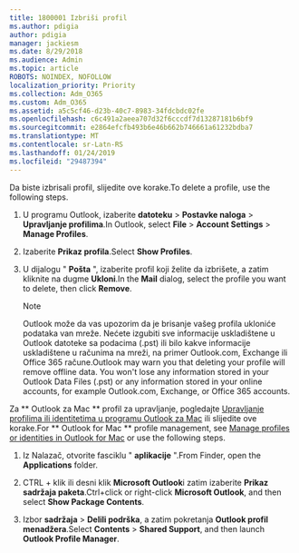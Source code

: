 ```yaml
---
title: 1800001 Izbriši profil
ms.author: pdigia
author: pdigia
manager: jackiesm
ms.date: 8/29/2018
ms.audience: Admin
ms.topic: article
ROBOTS: NOINDEX, NOFOLLOW
localization_priority: Priority
ms.collection: Adm_O365
ms.custom: Adm_O365
ms.assetid: a5c5cf46-d23b-40c7-8983-34fdcbdc02fe
ms.openlocfilehash: c6c491a2aeea707d32f6cccdf7d13287181b6bf9
ms.sourcegitcommit: e2864efcfb493b6e46b662b746661a61232bdba7
ms.translationtype: MT
ms.contentlocale: sr-Latn-RS
ms.lasthandoff: 01/24/2019
ms.locfileid: "29487394"
---
```

<span data-ttu-id="52359-102">Da biste izbrisali profil, slijedite ove korake.</span><span class="sxs-lookup"><span data-stu-id="52359-102">To delete a profile, use the following steps.</span></span>
  
1. <span data-ttu-id="52359-103">U programu Outlook, izaberite **datoteku** \> **Postavke naloga** \> **Upravljanje profilima**.</span><span class="sxs-lookup"><span data-stu-id="52359-103">In Outlook, select **File** \> **Account Settings** \> **Manage Profiles**.</span></span>
    
2. <span data-ttu-id="52359-104">Izaberite **Prikaz profila**.</span><span class="sxs-lookup"><span data-stu-id="52359-104">Select **Show Profiles**.</span></span>
    
3. <span data-ttu-id="52359-105">U dijalogu " **Pošta** ", izaberite profil koji želite da izbrišete, a zatim kliknite na dugme **Ukloni**.</span><span class="sxs-lookup"><span data-stu-id="52359-105">In the **Mail** dialog, select the profile you want to delete, then click **Remove**.</span></span>
    
    > [!NOTE]
    > <span data-ttu-id="52359-p101">Outlook može da vas upozorim da je brisanje vašeg profila ukloniće podataka van mreže. Nećete izgubiti sve informacije uskladištene u Outlook datoteke sa podacima (.pst) ili bilo kakve informacije uskladištene u računima na mreži, na primer Outlook.com, Exchange ili Office 365 račune.</span><span class="sxs-lookup"><span data-stu-id="52359-p101">Outlook may warn you that deleting your profile will remove offline data. You won't lose any information stored in your Outlook Data Files (.pst) or any information stored in your online accounts, for example Outlook.com, Exchange, or Office 365 accounts.</span></span> 
  
<span data-ttu-id="52359-108">Za \*\* Outlook za Mac \*\* profil za upravljanje, pogledajte [Upravljanje profilima ili identitetima u programu Outlook za Mac](https://support.office.com/article/fed2a955-74df-4a24-bef6-78a426958c4c.aspx) ili slijedite ove korake.</span><span class="sxs-lookup"><span data-stu-id="52359-108">For \*\* Outlook for Mac \*\* profile management, see [Manage profiles or identities in Outlook for Mac](https://support.office.com/article/fed2a955-74df-4a24-bef6-78a426958c4c.aspx) or use the following steps.</span></span> 
  
1. <span data-ttu-id="52359-109">Iz Nalazač, otvorite fasciklu " **aplikacije** ".</span><span class="sxs-lookup"><span data-stu-id="52359-109">From Finder, open the **Applications** folder.</span></span> 
    
2. <span data-ttu-id="52359-110">CTRL + klik ili desni klik **Microsoft Outlook**i zatim izaberite **Prikaz sadržaja paketa**.</span><span class="sxs-lookup"><span data-stu-id="52359-110">Ctrl+click or right-click **Microsoft Outlook**, and then select **Show Package Contents**.</span></span>
    
3. <span data-ttu-id="52359-111">Izbor **sadržaja** \> **Delili podrška**, a zatim pokretanja **Outlook profil menadžera**.</span><span class="sxs-lookup"><span data-stu-id="52359-111">Select **Contents** \> **Shared Support**, and then launch **Outlook Profile Manager**.</span></span>
    

